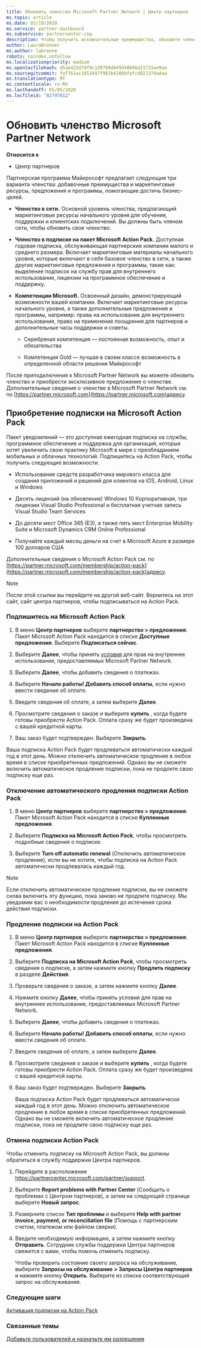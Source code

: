 ```yaml
---
title: Обновить членство Microsoft Partner Network | Центр партнеров
ms.topic: article
ms.date: 03/19/2020
ms.service: partner-dashboard
ms.subservice: partnercenter-csp
description: Чтобы получить исключительные преимущества, обновите членство в MPN на Action Pack подписки Майкрософт или компетенции Майкрософт.
author: LauraBrenner
ms.author: labrenne
robots: noindex,nofollow
ms.localizationpriority: medium
ms.openlocfilehash: d5ab422d7df9c1d97b9d849d40046d21f31ee9ae
ms.sourcegitcommit: faf7b1ac1653497f963b428bbfafcd821378adaa
ms.translationtype: MT
ms.contentlocale: ru-RU
ms.lasthandoff: 05/05/2020
ms.locfileid: "82797812"
---
```

# <a name="upgrade-your-microsoft-partner-network-membership"></a>Обновить членство Microsoft Partner Network

**Относится к**

-  Центр партнеров

Партнерская программа Майкрософт предлагает следующие три варианта членства: добавочные преимущества и маркетинговые ресурсы, предложения и программы, помогающие достичь бизнес-целей.

- **Членство в сети.** Основной уровень членства, предлагающий маркетинговые ресурсы начального уровня для обучения, поддержки и клиентских подключений. Вы должны быть членом сети, чтобы обновить свое членство.

- **Членство в подписке на пакет Microsoft Action Pack.** Доступная годовая подписка, обслуживающая партнерские компании малого и среднего размера. Включает маркетинговые материалы начального уровня, которые включают в себя базовое членство в сети, а также другие маркетинговые предложения и программы, такие как: выделение подписок на службу прав для внутреннего использования, лицензии на программное обеспечение и поддержку.

- **Компетенции Microsoft.** Освоенный дизайн, демонстрирующий возможности вашей компании. Включает маркетинговые ресурсы начального уровня, а также дополнительные предложения и программы, например: права на использование для внутреннего использования, право на применение поощрения для партнеров и дополнительные часы поддержки и советы.

  - Серебряная компетенция — постоянная возможность, опыт и обязательства

  - Компетенция Gold — лучшая в своем классе возможность в определенной области решения Майкрософт

После приподключения к Microsoft Partner Network вы можете обновить членство и приобрести эксклюзивное предложение о членстве. Дополнительные сведения о членстве в Microsoft Partner Network см. по [https://partner.microsoft.com](https://partner.microsoft.com)адресу.

## <a name="purchase-a-microsoft-action-pack-subscription"></a>Приобретение подписки на Microsoft Action Pack

Пакет уведомлений — это доступная ежегодная подписка на службы, программное обеспечение и поддержка для организаций, которые хотят увеличить свою практику Microsoft в мире с преобладанием мобильных и облачных технологий. Подпишитесь на Action Pack, чтобы получить следующие возможности.

- Использование средств разработчика мирового класса для создания приложений и решений для клиентов на iOS, Android, Linux и Windows 

- Десять лицензий (на обновление) Windows 10 Корпоративная, три лицензии Visual Studio Professional и бесплатная учетная запись Visual Studio Team Services 

- До десяти мест Office 365 (E3), а также пять мест Enterprise Mobility Suite и Microsoft Dynamics CRM Online Professional

- Получайте каждый месяц деньги на счет в Microsoft Azure в размере 100 долларов США

Дополнительные сведения о Microsoft Action Pack см. по [https://partner.microsoft.com/membership/action-pack](https://partner.microsoft.com/membership/action-pack)адресу. 

> [!NOTE]  
> После этой ссылки вы перейдете на другой веб-сайт. Вернитесь на этот сайт, сайт центра партнеров, чтобы подписываться на Action Pack.


### <a name="subscribe-to-microsoft-action-pack"></a>Подпишитесь на Microsoft Action Pack

1. В меню **Центр партнеров** выберите **партнерство > предложения**. Пакет Microsoft Action Pack находится в списке **Доступные предложения**. Выберите **Подписаться сейчас**. 

2. Выберите **Далее**, чтобы принять [условия](https://go.microsoft.com/fwlink/?linkid=842232) для прав на внутреннее использование, предоставляемых Microsoft Partner Network.  

3. Выберите **Далее**, чтобы добавить сведения о платежах. 

4. Выберите **Начало работы! Добавить способ оплаты**, если нужно ввести сведения об оплате.

5. Введите сведения об оплате, а затем выберите **Далее**.

6. Просмотрите сведения о заказе и выберите **купить** , когда будете готовы приобрести Action Pack. Оплата сразу же будет произведена с вашей кредитной карты.

7. Ваш заказ будет подтвержден. Выберите **Закрыть**.

Ваша подписка Action Pack будет продлеваться автоматически каждый год в этот день. Можно отключить автоматическое продление в любое время в списке приобретенных предложений. Однако вы не сможете включить автоматическое продление подписки, пока не продлите свою подписку еще раз. 

### <a name="turn-off-automatic-action-pack-subscription-renewal"></a>Отключение автоматического продления подписки Action Pack

1. В меню **Центр партнеров** выберите **партнерство > предложения**. Пакет Microsoft Action Pack находится в списке **Купленные предложения**.

2. Выберите **Подписка на Microsoft Action Pack**, чтобы просмотреть подробные сведения о подписке. 

3. Выберите **Turn off automatic renewal** (Отключить автоматическое продление), если вы не хотите, чтобы подписка на Action Pack автоматически продлевалась каждый год. 

> [!NOTE]  
> Если отключить автоматическое продление подписки, вы не сможете снова включить эту функцию, пока заново не продлите подписку. Мы уведомим вас о необходимости продления до истечения срока действия подписки.


### <a name="renew-your-action-pack-subscription"></a>Продление подписки на Action Pack

1. В меню **Центр партнеров** выберите **партнерство > предложения**. Пакет Microsoft Action Pack находится в списке **Купленные предложения**.

2. Выберите **Подписка на Microsoft Action Pack**, чтобы просмотреть сведения о подписке, а затем нажмите кнопку **Продлить подписку** в разделе **Действия**.  

3. Проверьте сведения о заказе, а затем нажмите кнопку **Далее**.

4. Нажмите кнопку **Далее**, чтобы принять условия для прав на внутреннее использование, предоставляемых Microsoft Partner Network.  

5. Выберите **Далее**, чтобы добавить сведения о платежах. 

6. Выберите **Начало работы! Добавить способ оплаты**, если нужно ввести сведения об оплате. 

7. Введите сведения об оплате, а затем выберите **Далее**.

8. Просмотрите сведения о заказе и выберите **купить** , когда будете готовы приобрести Action Pack. Оплата сразу же будет произведена с вашей кредитной карты.

9. Ваш заказ будет подтвержден. Выберите **Закрыть**.

    Ваша подписка Action Pack будет продлеваться автоматически каждый год в этот день. Можно отключить автоматическое продление в любое время в списке приобретенных предложений. Однако вы не сможете включить автоматическое продление подписки, пока не продлите свою подписку еще раз. 


### <a name="cancel-your-action-pack-subscription"></a>Отмена подписки Action Pack

Чтобы отменить подписку на Microsoft Action Pack, вы должны обратиться в службу поддержки Центра партнеров.

1. Перейдите в расположение https://partnercenter.microsoft.com/partner/support.

2. Выберите **Report problems with Partner Center** (Сообщить о проблемах с Центром партнеров), а затем на следующей странице выберите **Новый запрос**.

3. Разверните список **Тип проблемы** и выберите **Help with partner invoice, payment, or reconciliation file** (Помощь с партнерским счетом, платежом или файлом сверки). 

4. Введите необходимую информацию, а затем нажмите кнопку **Отправить**. Сотрудник службы поддержки Центра партнеров свяжется с вами, чтобы помочь отменить подписку.

    Чтобы проверить состояние своего запроса на обслуживание, выберите **Запросы на обслуживание > Запросы Центра партнеров** и нажмите кнопку **Открыть**. Выберите из списка соответствующий запрос на обслуживание.  

 
### <a name="next-steps"></a>Следующие шаги

[Активация подписки на Action Pack](manage-your-partner-network-benefits.md)


### <a name="related-topics"></a>Связанные темы

[Добавьте пользователей и назначьте им разрешения](create-user-accounts-and-set-permissions.md)